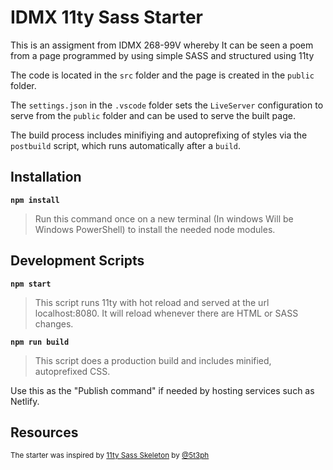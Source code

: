 # IDMX 11ty Sass Starter

This is an assigment from IDMX 268-99V whereby It can be seen a poem from a page programmed by using simple SASS and structured using 11ty

The code is located in the `src` folder and the page is created in the `public` folder.

The `settings.json` in the `.vscode` folder sets the `LiveServer` configuration to serve from the `public` folder and can be used to serve the built page.

The build process includes minifiying and autoprefixing of styles via the `postbuild` script, which runs automatically after a `build`.

## Installation

**`npm install`**

>Run this command once on a new terminal (In windows Will be Windows PowerShell) to install the needed node modules.

## Development Scripts

**`npm start`**

> This script runs 11ty with hot reload and served at the url localhost:8080. It will reload whenever there are HTML or SASS changes.

**`npm run build`**

> This script does a production build and includes minified, autoprefixed CSS.

Use this as the "Publish command" if needed by hosting services such as Netlify.

## Resources

<small>The starter was inspired by [11ty Sass Skeleton](https://github.com/5t3ph/11ty-sass-skeleton) by [@5t3ph](https://twitter.com/5t3ph)</small>